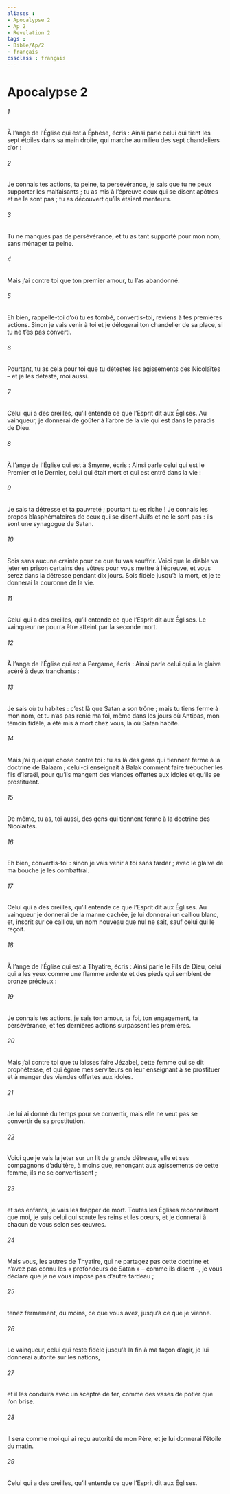 ```yaml
---
aliases : 
- Apocalypse 2
- Ap 2
- Revelation 2
tags : 
- Bible/Ap/2
- français
cssclass : français
---
```


# Apocalypse 2

###### 1
À l’ange de l’Église qui est à Éphèse, écris :
Ainsi parle celui qui tient les sept étoiles dans sa main droite, qui marche au milieu des sept chandeliers d’or :
###### 2
Je connais tes actions, ta peine, ta persévérance, je sais que tu ne peux supporter les malfaisants ; tu as mis à l’épreuve ceux qui se disent apôtres et ne le sont pas ; tu as découvert qu’ils étaient menteurs.
###### 3
Tu ne manques pas de persévérance, et tu as tant supporté pour mon nom, sans ménager ta peine.
###### 4
Mais j’ai contre toi que ton premier amour, tu l’as abandonné.
###### 5
Eh bien, rappelle-toi d’où tu es tombé, convertis-toi, reviens à tes premières actions. Sinon je vais venir à toi et je délogerai ton chandelier de sa place, si tu ne t’es pas converti.
###### 6
Pourtant, tu as cela pour toi que tu détestes les agissements des Nicolaïtes – et je les déteste, moi aussi.
###### 7
Celui qui a des oreilles, qu’il entende ce que l’Esprit dit aux Églises. Au vainqueur, je donnerai de goûter à l’arbre de la vie qui est dans le paradis de Dieu.
###### 8
À l’ange de l’Église qui est à Smyrne, écris :
Ainsi parle celui qui est le Premier et le Dernier, celui qui était mort et qui est entré dans la vie :
###### 9
Je sais ta détresse et ta pauvreté ; pourtant tu es riche ! Je connais les propos blasphématoires de ceux qui se disent Juifs et ne le sont pas : ils sont une synagogue de Satan.
###### 10
Sois sans aucune crainte pour ce que tu vas souffrir. Voici que le diable va jeter en prison certains des vôtres pour vous mettre à l’épreuve, et vous serez dans la détresse pendant dix jours. Sois fidèle jusqu’à la mort, et je te donnerai la couronne de la vie.
###### 11
Celui qui a des oreilles, qu’il entende ce que l’Esprit dit aux Églises. Le vainqueur ne pourra être atteint par la seconde mort.
###### 12
À l’ange de l’Église qui est à Pergame, écris :
Ainsi parle celui qui a le glaive acéré à deux tranchants :
###### 13
Je sais où tu habites : c’est là que Satan a son trône ; mais tu tiens ferme à mon nom, et tu n’as pas renié ma foi, même dans les jours où Antipas, mon témoin fidèle, a été mis à mort chez vous, là où Satan habite.
###### 14
Mais j’ai quelque chose contre toi : tu as là des gens qui tiennent ferme à la doctrine de Balaam ; celui-ci enseignait à Balak comment faire trébucher les fils d’Israël, pour qu’ils mangent des viandes offertes aux idoles et qu’ils se prostituent.
###### 15
De même, tu as, toi aussi, des gens qui tiennent ferme à la doctrine des Nicolaïtes.
###### 16
Eh bien, convertis-toi : sinon je vais venir à toi sans tarder ; avec le glaive de ma bouche je les combattrai.
###### 17
Celui qui a des oreilles, qu’il entende ce que l’Esprit dit aux Églises. Au vainqueur je donnerai de la manne cachée, je lui donnerai un caillou blanc, et, inscrit sur ce caillou, un nom nouveau que nul ne sait, sauf celui qui le reçoit.
###### 18
À l’ange de l’Église qui est à Thyatire, écris :
Ainsi parle le Fils de Dieu, celui qui a les yeux comme une flamme ardente et des pieds qui semblent de bronze précieux :
###### 19
Je connais tes actions, je sais ton amour, ta foi, ton engagement, ta persévérance, et tes dernières actions surpassent les premières.
###### 20
Mais j’ai contre toi que tu laisses faire Jézabel, cette femme qui se dit prophétesse, et qui égare mes serviteurs en leur enseignant à se prostituer et à manger des viandes offertes aux idoles.
###### 21
Je lui ai donné du temps pour se convertir, mais elle ne veut pas se convertir de sa prostitution.
###### 22
Voici que je vais la jeter sur un lit de grande détresse, elle et ses compagnons d’adultère, à moins que, renonçant aux agissements de cette femme, ils ne se convertissent ;
###### 23
et ses enfants, je vais les frapper de mort. Toutes les Églises reconnaîtront que moi, je suis celui qui scrute les reins et les cœurs, et je donnerai à chacun de vous selon ses œuvres.
###### 24
Mais vous, les autres de Thyatire, qui ne partagez pas cette doctrine et n’avez pas connu les « profondeurs de Satan » – comme ils disent –, je vous déclare que je ne vous impose pas d’autre fardeau ;
###### 25
tenez fermement, du moins, ce que vous avez, jusqu’à ce que je vienne.
###### 26
Le vainqueur, celui qui reste fidèle jusqu'à la fin à ma façon d’agir, je lui donnerai autorité sur les nations,
###### 27
et il les conduira avec un sceptre de fer, comme des vases de potier que l’on brise.
###### 28
Il sera comme moi qui ai reçu autorité de mon Père, et je lui donnerai l’étoile du matin.
###### 29
Celui qui a des oreilles, qu’il entende ce que l’Esprit dit aux Églises.
